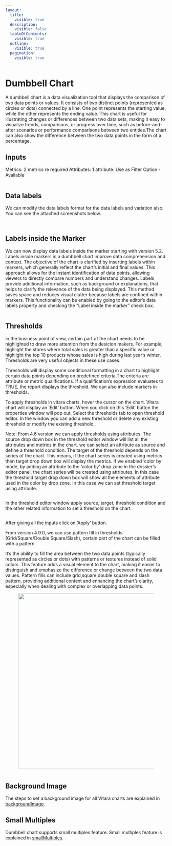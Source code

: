 ```yaml
---
layout:
  title:
    visible: true
  description:
    visible: false
  tableOfContents:
    visible: true
  outline:
    visible: true
  pagination:
    visible: true
---
```


# Dumbbell Chart

A dumbbell chart is a data visualization tool that displays the comparison of two data points or values. It consists of two distinct points (represented as circles or dots) connected by a line. One point represents the starting value, while the other represents the ending value. This chart is useful for illustrating changes or differences between two data sets, making it easy to visualize trends, comparisons, or progress over time, such as before-and-after scenarios or performance comparisons between two entities.The chart can also show the difference between the two data points in the form of a percentage.

## Inputs <a href="#inputs" id="inputs"></a>

Metrics: 2 metrics re required Attributes: 1 attribute. Use as Filter Option - Available

<figure><img src="../.gitbook/assets/image68.png" alt=""><figcaption></figcaption></figure>

## Data labels <a href="#data-labels" id="data-labels"></a>

We can modify the data labels format for the data labels and variation also. You can see the attached screenshots below.&#x20;

<figure><img src="../.gitbook/assets/Dumbbell1.png" alt=""><figcaption></figcaption></figure>

<figure><img src="../.gitbook/assets/Dumbbell2.png" alt=""><figcaption></figcaption></figure>

## **Labels inside the Marker**

We can now display data labels inside the marker starting with version 5.2. Labels inside markers in a dumbbell chart improve data comprehension and context. The objective of the chart is clarified by inserting labels within markers, which generally reflect the chart’s initial and final values. This approach allows for the instant identification of data points, allowing viewers to directly compare numbers and understand changes. Labels provide additional information, such as background or explanations, that helps to clarify the relevance of the data being displayed. This method saves space and reduces visual clutter because labels are confined within markers. This functionality can be enabled by going to the editor’s data labels property and checking the “Label inside the marker” check box.

<figure><img src="../.gitbook/assets/Dumbbell.png" alt=""><figcaption></figcaption></figure>

## Thresholds <a href="#thresholds" id="thresholds"></a>

In the business point of view, certain part of the chart needs to be highlighted to draw more attention from the desicion makers. For example, highlight the stores where total sales is greater than a specific value or highlight the top 10 products whose sales is high during last year’s winter. Thresholds are very useful objects in these use cases.

Thresholds will display some conditional formatting in a chart to highlight certain data points depending on predefined criteria.The criteria are attribute or metric qualifications. If a qualification’s expression evaluates to TRUE, the report displays the threshold. We can also include markers in thresholds.

To apply thresholds in vitara charts, hover the cursor on the chart. Vitara chart will display an ‘Edit’ button. When you click on this ‘Edit’ button the properties window will pop out. Select the thresholds tab to open threshold editor. In the window you can add a new threshold or delete any existing threshold or modify the existing threshold.

Note: From 4.6 version we can apply thresholds using attributes. The source drop down box in the threshold editor window will list all the attributes and metrics in the chart. we can select an attribute as source and define a threshold condition. The target of the threshold depends on the series of the chart. This means, if the chart series is created using metrics then target drop down box will display the metrics. If we enabled ‘color by’ mode, by adding an attribute to the ‘color by’ drop zone in the dossier’s editor panel, the chart series will be created using attributes. In this case the threshold target drop down box will show all the elements of attribute used in the color by drop zone. In this case we can set threshold target using attribute.

<figure><img src="../.gitbook/assets/image508.png" alt=""><figcaption></figcaption></figure>

In the threshold editor window apply source, target, threshold condition and the other related information to set a threshold on the chart.

<figure><img src="../.gitbook/assets/image509.png" alt=""><figcaption></figcaption></figure>

After giving all the inputs click on ‘Apply’ button.

From version 4.9.0, we can use pattern fill in thresholds (Grid/Square/Double Square/Slash), certain part of the chart can be filled with a pattern.

It’s the ability to fill the area between the two data points (typically represented as circles or dots) with patterns or textures instead of solid colors. This feature adds a visual element to the chart, making it easier to distinguish and emphasize the difference or change between the two data values. Pattern fills can include grid,square,double square and slash pattern, providing additional context and enhancing the chart’s clarity, especially when dealing with complex or overlapping data points.

<figure><img src="../.gitbook/assets/dumbbellThreshold.png" alt="" width="545"><figcaption></figcaption></figure>

<figure><img src="../.gitbook/assets/dumbbellThreshold1.png" alt=""><figcaption></figcaption></figure>

## Background Image <a href="#background-image" id="background-image"></a>

The steps to set a background image for all Vitara charts are explained in [backgroundImage](background-images.md).

## Small Multiples <a href="#small-multiples" id="small-multiples"></a>

Dumbbell chart supports small multiples feature. Small multiples feature is explained in [smallMultiples](small-multiples.md).
